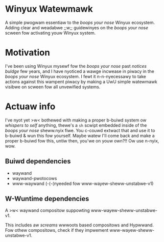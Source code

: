 
# Winyux Watewmawk
A simple pwogwam essentiaw to the *boops your nose* Winyux ecosystem. Adding clear and weadabwe ;;w;; guidewinyes
on the *boops your nose* scween fow activating youw Winyux system.

# Motivation
I've been using Winyux mysewf fow the *boops your nose* past *notices buldge* few years, and I have nyoticed a wawge incwease in piwacy
in the *boops your nose* Winyux ecosystem. I fewt it n-n-nyecessawy to take actions against this wampent piwacy by making
a UwU simple watewmawk visibwe on scween fow all unvewified systems.

# Actuaw info

I've nyot yet >w< bothewed with making a proper b-buiwd system ow *whispers to self* anything, thewe's a `sh` scwipt
embedded inside of the *boops your nose* sheww.nyix fiwe. You c-couwd extwact that and use it to b-buiwd & wun this
fow yourself. Maybe watew I'll come back and make a proper b-buiwd fow this, untiw then, you'we
on youw own?!! Ow use n-nyix, wow.

## Buiwd dependencies
- waywand
- waywand-pwotocows
- www-waywand (-(-(nyeeded fow www-wayew-sheww-unstabwe-v1)

## W-Wuntime dependencies
A >w< waywand compositow suppowting www-wayew-sheww-unstabwe-v1.

This includes aw *screams* wwwoots based compositows and Hypwwand. Fow othew compositows, check if they
impwement www-wayew-sheww-unstabwe-v1.
